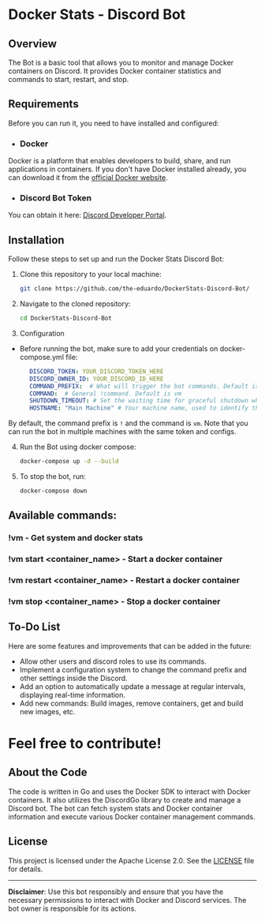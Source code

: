 # Docker Stats - Discord Bot

## Overview

The Bot is a basic tool that allows you to monitor and manage Docker containers on Discord. It provides Docker container statistics and commands to start, restart, and stop.

## Requirements

Before you can run it, you need to have installed and configured:

- ### Docker
Docker is a platform that enables developers to build, share, and run applications in containers.
If you don't have Docker installed already, you can download it from the [official Docker website](https://docs.docker.com/get-docker/).
- ### Discord Bot Token 
You can obtain it here: [Discord Developer Portal](https://discord.com/developers/docs/intro).
## Installation

Follow these steps to set up and run the Docker Stats Discord Bot:

1. Clone this repository to your local machine:

   ```bash
   git clone https://github.com/the-eduardo/DockerStats-Discord-Bot/
   ```

2. Navigate to the cloned repository:

   ```bash
   cd DockerStats-Discord-Bot
   ```

3. Configuration
- Before running the bot, make sure to add your credentials on docker-compose.yml file:
```yml
      DISCORD_TOKEN: YOUR_DISCORD_TOKEN_HERE
      DISCORD_OWNER_ID: YOUR_DISCORD_ID_HERE
      COMMAND_PREFIX:  # What will trigger the bot commands. Default is !
      COMMAND:  # General !command. Default is vm
      SHUTDOWN_TIMEOUT: # Set the waiting time for graceful shutdown when stopping and restarting docker containers. Default is 10 seconds
      HOSTNAME: "Main Machine" # Your machine name, used to identify the host in the bot's messages
```

   By default, the command prefix is `!` and the command is `vm`.
   Note that you can run the bot in multiple machines with the same token and configs.

4. Run the Bot using docker compose:

   ```bash
   docker-compose up -d --build
   ```

5. To stop the bot, run:

   ```bash
   docker-compose down
   ```

## Available commands:
### !vm - Get system and docker stats
### !vm start <container_name> - Start a docker container
### !vm restart <container_name> - Restart a docker container
### !vm stop <container_name> - Stop a docker container


## To-Do List

Here are some features and improvements that can be added in the future:

- Allow other users and discord roles to use its commands.
- Implement a configuration system to change the command prefix and other settings inside the Discord.
- Add an option to automatically update a message at regular intervals, displaying real-time information.
- Add new commands: Build images, remove containers, get and build new images, etc.

# Feel free to contribute!

## About the Code

The code is written in Go and uses the Docker SDK to interact with Docker containers. It also utilizes the DiscordGo library to create and manage a Discord bot. The bot can fetch system stats and Docker container information and execute various Docker container management commands.

## License

This project is licensed under the Apache License 2.0. See the [LICENSE](https://github.com/the-eduardo/DockerStats-Discord-Bot/blob/main/LICENSE) file for details.

---

**Disclaimer**: Use this bot responsibly and ensure that you have the necessary permissions to interact with Docker and Discord services. The bot owner is responsible for its actions.
